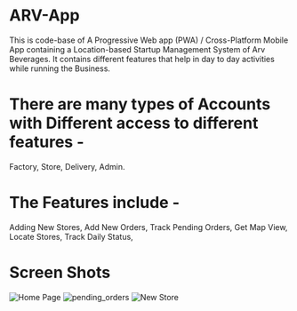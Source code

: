# ARV-App

This is code-base of A Progressive Web app (PWA) / Cross-Platform Mobile App containing a Location-based Startup Management System of Arv Beverages.
It contains different features that help in day to day activities while running the Business.

# There are many types of Accounts with Different access to different features - 
Factory, Store, Delivery, Admin.

# The Features include - 
Adding New Stores, 
Add New Orders, 
Track Pending Orders, 
Get Map View, 
Locate Stores, 
Track Daily Status, 

# Screen Shots
![Home Page](https://user-images.githubusercontent.com/22457544/131250399-f83b58af-8bc5-4153-bd4d-bb5930ef4fd6.png)
![pending_orders](https://user-images.githubusercontent.com/22457544/131250569-78e70561-7474-4346-81be-13d1032aab84.png)
![New Store](https://user-images.githubusercontent.com/22457544/131250606-592cb28f-6b5d-4c31-aa65-1b17355828bf.png)




